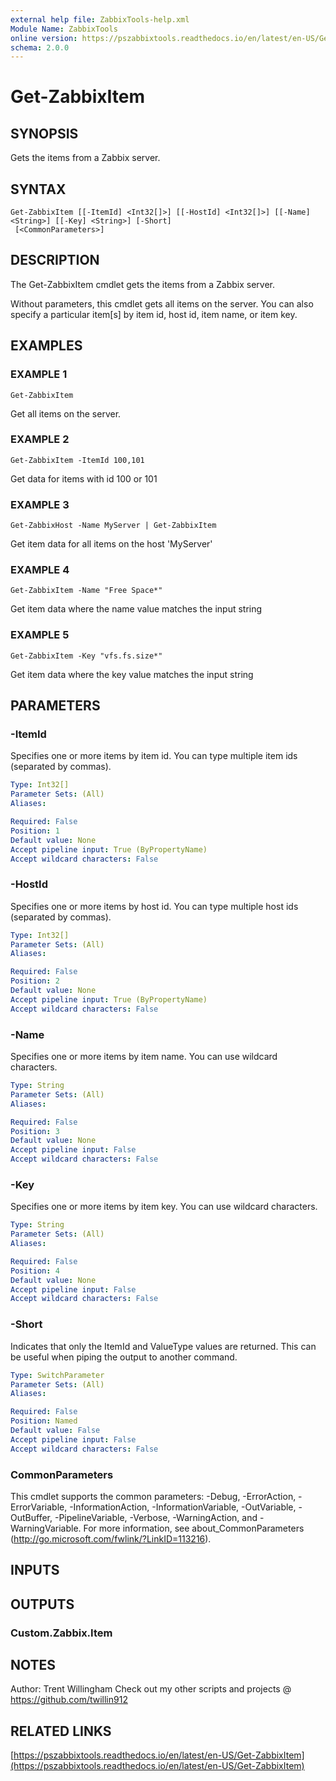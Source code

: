 ```yaml
---
external help file: ZabbixTools-help.xml
Module Name: ZabbixTools
online version: https://pszabbixtools.readthedocs.io/en/latest/en-US/Get-ZabbixItem
schema: 2.0.0
---
```


# Get-ZabbixItem

## SYNOPSIS
Gets the items from a Zabbix server.

## SYNTAX

```
Get-ZabbixItem [[-ItemId] <Int32[]>] [[-HostId] <Int32[]>] [[-Name] <String>] [[-Key] <String>] [-Short]
 [<CommonParameters>]
```

## DESCRIPTION
The Get-ZabbixItem cmdlet gets the items from a Zabbix server.

Without parameters, this cmdlet gets all items on the server.
You can also specify a particular item\[s\] by item id, host id, item name, or item key.

## EXAMPLES

### EXAMPLE 1
```
Get-ZabbixItem
```

Get all items on the server.

### EXAMPLE 2
```
Get-ZabbixItem -ItemId 100,101
```

Get data for items with id 100 or 101

### EXAMPLE 3
```
Get-ZabbixHost -Name MyServer | Get-ZabbixItem
```

Get item data for all items on the host 'MyServer'

### EXAMPLE 4
```
Get-ZabbixItem -Name "Free Space*"
```

Get item data where the name value matches the input string

### EXAMPLE 5
```
Get-ZabbixItem -Key "vfs.fs.size*"
```

Get item data where the key value matches the input string

## PARAMETERS

### -ItemId
Specifies one or more items by item id.
You can type multiple item ids (separated by commas).

```yaml
Type: Int32[]
Parameter Sets: (All)
Aliases:

Required: False
Position: 1
Default value: None
Accept pipeline input: True (ByPropertyName)
Accept wildcard characters: False
```

### -HostId
Specifies one or more items by host id.
You can type multiple host ids (separated by commas).

```yaml
Type: Int32[]
Parameter Sets: (All)
Aliases:

Required: False
Position: 2
Default value: None
Accept pipeline input: True (ByPropertyName)
Accept wildcard characters: False
```

### -Name
Specifies one or more items by item name.
You can use wildcard characters.

```yaml
Type: String
Parameter Sets: (All)
Aliases:

Required: False
Position: 3
Default value: None
Accept pipeline input: False
Accept wildcard characters: False
```

### -Key
Specifies one or more items by item key.
You can use wildcard characters.

```yaml
Type: String
Parameter Sets: (All)
Aliases:

Required: False
Position: 4
Default value: None
Accept pipeline input: False
Accept wildcard characters: False
```

### -Short
Indicates that only the ItemId and ValueType values are returned.
This can be useful when piping the output to another command.

```yaml
Type: SwitchParameter
Parameter Sets: (All)
Aliases:

Required: False
Position: Named
Default value: False
Accept pipeline input: False
Accept wildcard characters: False
```

### CommonParameters
This cmdlet supports the common parameters: -Debug, -ErrorAction, -ErrorVariable, -InformationAction, -InformationVariable, -OutVariable, -OutBuffer, -PipelineVariable, -Verbose, -WarningAction, and -WarningVariable. For more information, see about_CommonParameters (http://go.microsoft.com/fwlink/?LinkID=113216).

## INPUTS

## OUTPUTS

### Custom.Zabbix.Item
## NOTES
Author: Trent Willingham
Check out my other scripts and projects @ https://github.com/twillin912

## RELATED LINKS

[https://pszabbixtools.readthedocs.io/en/latest/en-US/Get-ZabbixItem](https://pszabbixtools.readthedocs.io/en/latest/en-US/Get-ZabbixItem)

